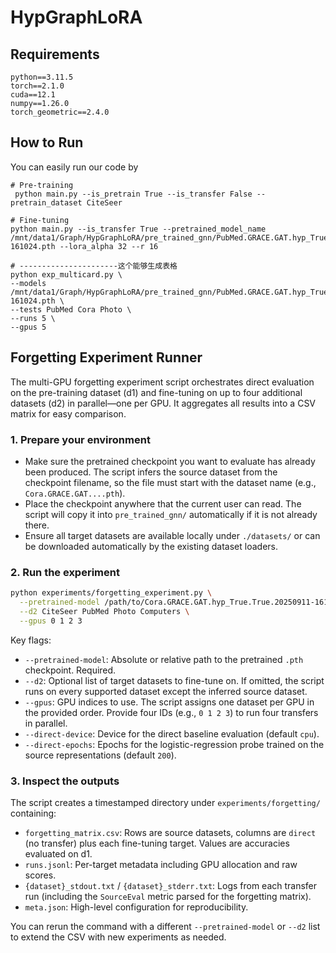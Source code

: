# HypGraphLoRA

## Requirements
```
python==3.11.5
torch==2.1.0
cuda==12.1
numpy==1.26.0
torch_geometric==2.4.0
```

## How to Run
You can easily run our code by

```
# Pre-training
 python main.py --is_pretrain True --is_transfer False --pretrain_dataset CiteSeer

# Fine-tuning
python main.py --is_transfer True --pretrained_model_name /mnt/data1/Graph/HypGraphLoRA/pre_trained_gnn/PubMed.GRACE.GAT.hyp_True.True.20250911-161024.pth --lora_alpha 32 --r 16

# ----------------------这个能够生成表格
python exp_multicard.py \
--models /mnt/data1/Graph/HypGraphLoRA/pre_trained_gnn/PubMed.GRACE.GAT.hyp_True.True.20250911-161024.pth \
--tests PubMed Cora Photo \
--runs 5 \
--gpus 5

```

## Forgetting Experiment Runner

The multi-GPU forgetting experiment script orchestrates direct evaluation on the
pre-training dataset (d1) and fine-tuning on up to four additional datasets (d2)
in parallel—one per GPU. It aggregates all results into a CSV matrix for easy
comparison.

### 1. Prepare your environment

- Make sure the pretrained checkpoint you want to evaluate has already been
  produced. The script infers the source dataset from the checkpoint filename,
  so the file must start with the dataset name (e.g., `Cora.GRACE.GAT....pth`).
- Place the checkpoint anywhere that the current user can read. The script will
  copy it into `pre_trained_gnn/` automatically if it is not already there.
- Ensure all target datasets are available locally under `./datasets/` or can
  be downloaded automatically by the existing dataset loaders.

### 2. Run the experiment

```bash
python experiments/forgetting_experiment.py \
  --pretrained-model /path/to/Cora.GRACE.GAT.hyp_True.True.20250911-161024.pth \
  --d2 CiteSeer PubMed Photo Computers \
  --gpus 0 1 2 3
```

Key flags:

- `--pretrained-model`: Absolute or relative path to the pretrained `.pth`
  checkpoint. Required.
- `--d2`: Optional list of target datasets to fine-tune on. If omitted, the
  script runs on every supported dataset except the inferred source dataset.
- `--gpus`: GPU indices to use. The script assigns one dataset per GPU in the
  provided order. Provide four IDs (e.g., `0 1 2 3`) to run four transfers in
  parallel.
- `--direct-device`: Device for the direct baseline evaluation (default `cpu`).
- `--direct-epochs`: Epochs for the logistic-regression probe trained on the
  source representations (default `200`).

### 3. Inspect the outputs

The script creates a timestamped directory under `experiments/forgetting/`
containing:

- `forgetting_matrix.csv`: Rows are source datasets, columns are `direct`
  (no transfer) plus each fine-tuning target. Values are accuracies evaluated on
  d1.
- `runs.jsonl`: Per-target metadata including GPU allocation and raw scores.
- `{dataset}_stdout.txt` / `{dataset}_stderr.txt`: Logs from each transfer run
  (including the `SourceEval` metric parsed for the forgetting matrix).
- `meta.json`: High-level configuration for reproducibility.

You can rerun the command with a different `--pretrained-model` or `--d2` list
to extend the CSV with new experiments as needed.
